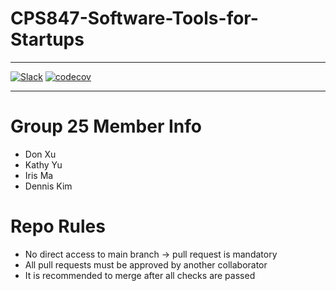 # CPS847-Software-Tools-for-Startups

----

[1]: https://img.shields.io/badge/Slack-W23%20CPS%20847%20Group%2025-brightgreen
[2]: https://join.slack.com/t/w23cps847group25/signup

[![Slack][1]][2]
[![codecov](https://codecov.io/gh/Neurotoxin0/CPS847-Software-Tools-for-Startups/branch/main/graph/badge.svg?token=8Y9HQHNPGM)](https://codecov.io/gh/Neurotoxin0/CPS847-Software-Tools-for-Startups)

----

# Group 25 Member Info
+ Don Xu
+ Kathy Yu
+ Iris Ma
+ Dennis Kim

# Repo Rules
+ No direct access to main branch -> pull request is mandatory
+ All pull requests must be approved by another collaborator
+ It is recommended to merge after all checks are passed